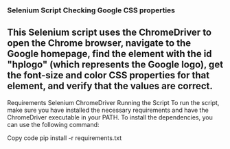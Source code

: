 ### Selenium Script Checking Google CSS properties
## This Selenium script uses the ChromeDriver to open the Chrome browser, navigate to the Google homepage, find the element with the id "hplogo" (which represents the Google logo), get the font-size and color CSS properties for that element, and verify that the values are correct.

Requirements
Selenium
ChromeDriver
Running the Script
To run the script, make sure you have installed the necessary requirements and have the ChromeDriver executable in your PATH.
To install the dependencies, you can use the following command:

Copy code
pip install -r requirements.txt
